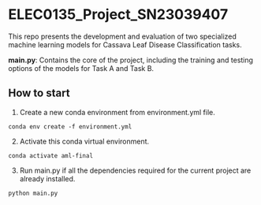 # ELEC0135_Project_SN23039407

This repo presents the development and evaluation of two specialized machine learning models for Cassava Leaf Disease Classification tasks.

**main.py**: Contains the core of the project, including the training and testing options of the models for Task A and Task B.

## How to start
1. Create a new conda environment from environment.yml file.
```
conda env create -f environment.yml
```
2. Activate this conda virtual environment. 
```
conda activate aml-final
```
3. Run main.py if all the dependencies required for the current project are already installed. 

```
python main.py
```